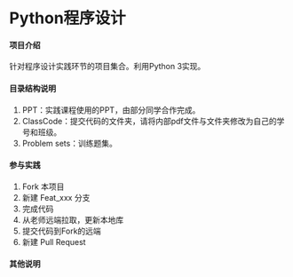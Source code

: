# Python程序设计

#### 项目介绍
针对程序设计实践环节的项目集合。利用Python 3实现。

#### 目录结构说明

1. PPT：实践课程使用的PPT，由部分同学合作完成。
2. ClassCode：提交代码的文件夹，请将内部pdf文件与文件夹修改为自己的学号和班级。
3. Problem sets：训练题集。

#### 参与实践

1. Fork 本项目
2. 新建 Feat_xxx 分支
3. 完成代码
4. 从老师远端拉取，更新本地库
5. 提交代码到Fork的远端
6. 新建 Pull Request


#### 其他说明
